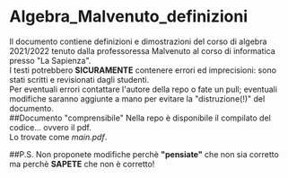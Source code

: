 # Algebra_Malvenuto_definizioni
Il documento contiene definizioni e dimostrazioni del corso di algebra 2021/2022 tenuto dalla professoressa Malvenuto al corso di informatica presso "La Sapienza".
\
I testi potrebbero **SICURAMENTE** contenere errori ed imprecisioni: sono stati scritti e revisionati dagli studenti.
\
Per eventuali errori contattare l'autore della repo o fate un pull; eventuali modifiche saranno aggiunte a mano per evitare la "distruzione(!)" del documento.
\
##Documento "comprensibile"
Nella repo è disponibile il compilato del codice... ovvero il pdf.\
Lo trovate come _main.pdf_.

##P.S. 
Non proponete modifiche perchè **"pensiate"** che non sia corretto ma perchè **SAPETE** che non è corretto!

